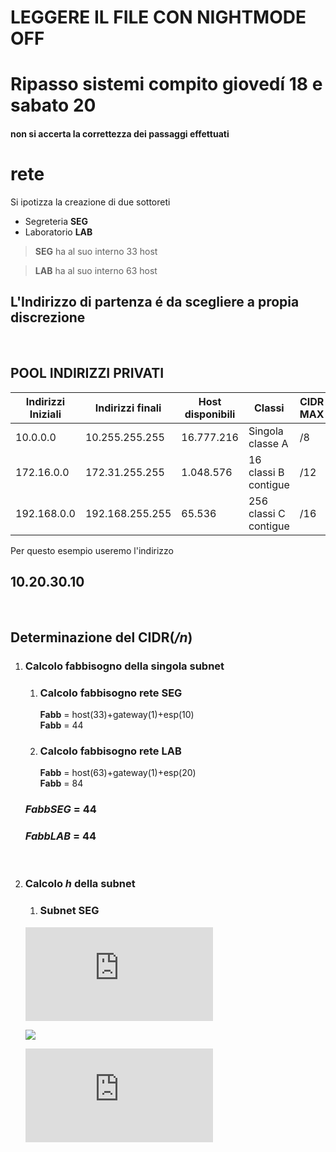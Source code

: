 # **LEGGERE IL FILE CON NIGHTMODE OFF**

# Ripasso sistemi compito giovedí 18 e sabato 20
#### non si accerta la correttezza dei passaggi effettuati

# rete
Si ipotizza la creazione di due sottoreti
- Segreteria **SEG** 
- Laboratorio **LAB**

>**SEG** ha al suo interno 33 host

>**LAB** ha al suo interno 63 host

## L'Indirizzo di partenza é da scegliere a propia discrezione
<br>

##  POOL INDIRIZZI PRIVATI

Indirizzi Iniziali | Indirizzi finali | Host disponibili | Classi | CIDR MAX
--- | --- | --- | --- | --- |
10.0.0.0 | 10.255.255.255 | 16.777.216 | Singola classe A |              /8  
172.16.0.0 | 172.31.255.255 | 1.048.576 | 16 classi B contigue | /12  
192.168.0.0 | 192.168.255.255 | 65.536 | 256 classi C contigue  | /16

Per questo esempio useremo l'indirizzo 
## **10.20.30.10**
<br>

## Determinazione del CIDR(*/n*)

1. ### Calcolo **fabbisogno** della singola subnet
    1. ### Calcolo fabbisogno rete **SEG**
        **Fabb** = host(33)+gateway(1)+esp(10) 
        <br>
        **Fabb** = 44

    1. ### Calcolo fabbisogno rete **LAB**
        **Fabb** = host(63)+gateway(1)+esp(20)
        <br>
        **Fabb** = 84

    ### *__FabbSEG__* = 44
    ### *__FabbLAB__* = 44
    <p>&nbsp;</p>
1. ### Calcolo *h* della subnet
    1. ### Subnet **SEG**

    ![](https://latex.codecogs.com/svg.latex?%5Cbg_white%202%5E%7Bh%7D-2%3Ehost%2844%29)

    ![](http://latex.codecogs.com/svg.latex?2^{h}>&space;host(44)&space;&plus;2)

    ![](http://latex.codecogs.com/svg.latex?%5Cbg_white%202%5E%7Bh%7D%3E%20host(44)%20&plus;2)

    



    




